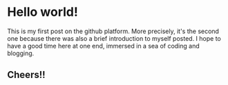 # Hello world!

This is my first post on the github platform. More precisely, it's the second one because there was also a brief introduction to myself posted. 
I hope to have a good time here at one end, immersed in a sea of coding and blogging.

## Cheers!!
